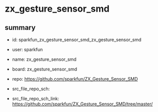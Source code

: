 # zx_gesture_sensor_smd
 
## summary 
* id: sparkfun_zx_gesture_sensor_smd_zx_gesture_sensor_smd
* user: sparkfun
* name: zx_gesture_sensor_smd
* board: zx_gesture_sensor_smd
* repo: https://github.com/sparkfun/ZX_Gesture_Sensor_SMD



* src_file_repo_sch: 
* src_file_repo_sch_link: https://github.com/sparkfun/ZX_Gesture_Sensor_SMD/tree/master/






